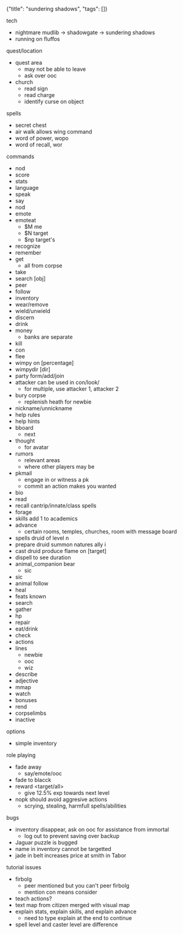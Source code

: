 {"title": "sundering shadows", "tags": []}

tech
* nightmare mudlib -> shadowgate -> sundering shadows
* running on fluffos

quest/location
* quest area
  * may not be able to leave
  * ask over ooc
* church
  * read sign
  * read charge
  * identify curse on object

spells
* secret chest
* air walk allows wing command
* word of power, wopo
* word of recall, wor

commands
* nod
* score
* stats
* language
* speak <lang>
* say
* nod
* emote
* emoteat
  * $M me
  * $N target
  * $np target's
* recognize
* remember
* get
  * all from corpse
* take
* search [obj]
* peer
* follow <player>
* inventory
* wear/remove
* wield/unwield
* discern
* drink
* money
  * banks are separate
* kill
* con
* flee
* wimpy on [percentage]
* wimpydir [dir]
* party form/add/join
* attacker can be used in con/look/
  * for multiple, use attacker 1, attacker 2
* bury corpse
  * replenish heath for newbie
* nickname/unnickname
* help rules
* help hints
* bboard
  * next
* thought
  * for avatar
* rumors
  * relevant areas
  * where other players may be
* pkmail
  * engage in or witness a pk
  * commit an action makes you wanted
* bio
* read
* recall cantrip/innate/class spells
* forage
* skills add 1 to academics
* advance
  * certain rooms, temples, churches, room with message board
* spells druid of level n
* prepare druid summon natures ally i
* cast druid produce flame on [target]
* dispell to see duration
* animal_companion bear
  * sic
* sic
* animal follow
* heal
* feats known
* search
* gather
* hp
* repair
* eat/drink
* check
* actions
* lines
  * newbie
  * ooc
  * wiz
* describe
* adjective
* mmap
* watch
* bonuses
* rend
* corpselimbs
* inactive

options
* simple inventory

role playing
* fade away
  * say/emote/ooc
* fade to blacck
* reward <target/all>
  * give 12.5% exp towards next level
* nopk should avoid aggresive actions
  * scrying, stealing, harmfull spells/abilities

bugs
* inventory disappear, ask on ooc for assistance from immortal
  * log out to prevent saving over backup
* Jaguar puzzle is bugged
* name in inventory cannot be targetted
* jade in belt increases price at smith in Tabor

tutorial issues
* firbolg
  * peer mentioned but you can't peer firbolg
  * mention con means consider
* teach actions?
* text map from citizen merged with visual map
* explain stats, explain skills, and explain advance
  * need to type explain at the end to continue
* spell level and caster level are difference
